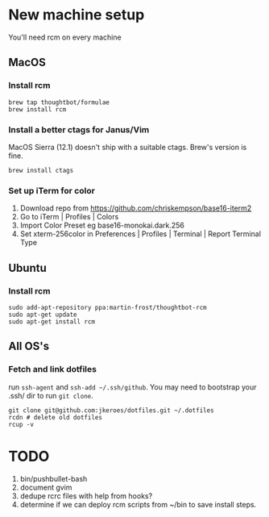 # New machine setup

You'll need rcm on every machine

## MacOS

### Install rcm

	brew tap thoughtbot/formulae
	brew install rcm

### Install a better ctags for Janus/Vim

MacOS Sierra (12.1) doesn't ship with a suitable ctags. Brew's version is fine.

	brew install ctags

### Set up iTerm for color

1. Download repo from https://github.com/chriskempson/base16-iterm2 
1. Go to iTerm | Profiles | Colors
1. Import Color Preset eg base16-monokai.dark.256
1. Set xterm-256color in Preferences | Profiles | Terminal | Report Terminal Type

## Ubuntu

### Install rcm

	sudo add-apt-repository ppa:martin-frost/thoughtbot-rcm
	sudo apt-get update
	sudo apt-get install rcm

## All OS's

### Fetch and link dotfiles

run `ssh-agent` and `ssh-add ~/.ssh/github`. You may need to bootstrap your .ssh/ dir to run `git clone`.

	git clone git@github.com:jkeroes/dotfiles.git ~/.dotfiles
	rcdn # delete old dotfiles
	rcup -v

# TODO

1. bin/pushbullet-bash
1. document gvim
1. dedupe rcrc files with help from hooks?
1. determine if we can deploy rcm scripts from ~/bin to save install steps.
